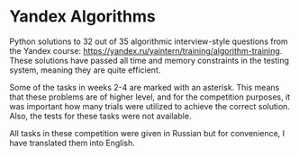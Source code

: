 # Yandex Algorithms
Python solutions to 32 out of 35 algorithmic interview-style questions from the Yandex course: https://yandex.ru/yaintern/training/algorithm-training. These solutions have passed all time and memory constraints in the testing system, meaning they are quite efficient.

Some of the tasks in weeks 2-4 are marked with an asterisk. This means that these problems are of higher level, and for the competition purposes, it was important how many trials were utilized to achieve the correct solution. Also, the tests for these tasks were not available.

All tasks in these competition were given in Russian but for convenience, I have translated them into English.
